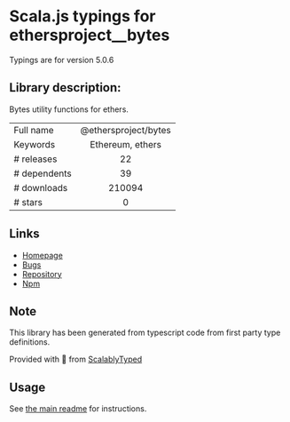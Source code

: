 
# Scala.js typings for ethersproject__bytes

Typings are for version 5.0.6

## Library description:
Bytes utility functions for ethers.

|                    |                 |
| ------------------ | :-------------: |
| Full name          | @ethersproject/bytes |
| Keywords           | Ethereum, ethers |
| # releases         | 22 |
| # dependents       | 39 |
| # downloads        | 210094 |
| # stars            | 0 |

## Links
- [Homepage](https://github.com/ethers-io/ethers.js#readme)
- [Bugs](https://github.com/ethers-io/ethers.js/issues)
- [Repository](https://github.com/ethers-io/ethers.js)
- [Npm](https://www.npmjs.com/package/%40ethersproject%2Fbytes)
    


## Note
This library has been generated from typescript code from first party type definitions.

Provided with :purple_heart: from [ScalablyTyped](https://github.com/oyvindberg/ScalablyTyped)

## Usage
See [the main readme](../../readme.md) for instructions.


